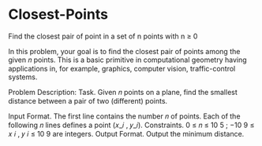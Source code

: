 # Closest-Points
Find the closest pair of point in a set of n points with n ≥ 0

In this problem, your goal is to find the closest pair of points among the given 𝑛
points. This is a basic primitive in computational geometry having applications in,
for example, graphics, computer vision, traffic-control systems.

Problem Description:
Task. Given 𝑛 points on a plane, find the smallest distance between a
pair of two (different) points.

Input Format. The first line contains the number 𝑛 of points. Each of the following 𝑛 lines defines a point
(𝑥_𝑖 , 𝑦_𝑖).
Constraints. 0 ≤ 𝑛 ≤ 10 5 ; −10 9 ≤ 𝑥 𝑖 , 𝑦 𝑖 ≤ 10 9 are integers.
Output Format. Output the minimum distance.
